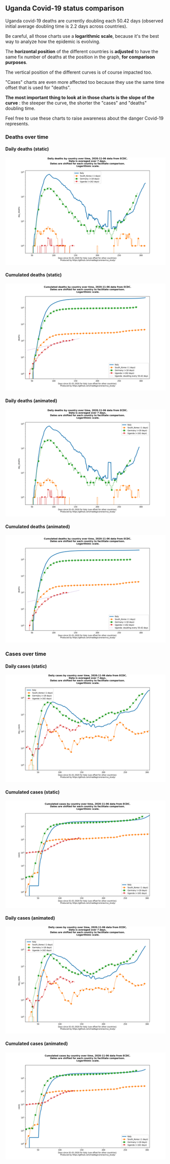 ## Uganda Covid-19 status comparison 

Uganda covid-19 deaths are currently doubling each 50.42 days (observed initial average doubling time is 2.2 days across countries).



Be careful, all those charts use a **logarithmic scale**, because it's the best way to analyze how the epidemic is evolving.
 
The **horizontal position** of the different countries is **adjusted** to have the same fix number of deaths at the position in the graph, **for comparison purposes**.

The vertical position of the different curves is of course impacted too.

"Cases" charts are even more affected too because they use the same time offset that is used for "deaths".

**The most important thing to look at in those charts is the slope of the curve** : the steeper the curve, the shorter the "cases" and "deaths" doubling time.

Feel free to use these charts to raise awareness about the danger Covid-19 represents. 


 
### Deaths over time
 
#### Daily deaths (static)
![Uganda covid-19 daily deaths static chart](https://raw.githubusercontent.com/madlag/coronavirus_study/master/notebooks/graphs/2020-11-06/countries/Uganda/2020-11-06_Uganda_day_deaths.png "Uganda covid-19 day_deaths static chart")   
 
#### Cumulated deaths (static)
![Uganda covid-19 cumulated deaths static chart](https://raw.githubusercontent.com/madlag/coronavirus_study/master/notebooks/graphs/2020-11-06/countries/Uganda/2020-11-06_Uganda_deaths.png "Uganda covid-19 deaths static chart")   
 
#### Daily deaths (animated)
![Uganda covid-19 daily deaths animated chart](https://raw.githubusercontent.com/madlag/coronavirus_study/master/notebooks/graphs/2020-11-06/countries/Uganda/2020-11-06_Uganda_day_deaths.gif "Uganda covid-19 day_deaths animated chart")   
 
#### Cumulated deaths (animated)
![Uganda covid-19 cumulated deaths animated chart](https://raw.githubusercontent.com/madlag/coronavirus_study/master/notebooks/graphs/2020-11-06/countries/Uganda/2020-11-06_Uganda_deaths.gif "Uganda covid-19 deaths animated chart")   

 
### Cases over time
 
#### Daily cases (static)
![Uganda covid-19 daily cases static chart](https://raw.githubusercontent.com/madlag/coronavirus_study/master/notebooks/graphs/2020-11-06/countries/Uganda/2020-11-06_Uganda_day_cases.png "Uganda covid-19 day_cases static chart")   
 
#### Cumulated cases (static)
![Uganda covid-19 cumulated cases static chart](https://raw.githubusercontent.com/madlag/coronavirus_study/master/notebooks/graphs/2020-11-06/countries/Uganda/2020-11-06_Uganda_cases.png "Uganda covid-19 cases static chart")   
 
#### Daily cases (animated)
![Uganda covid-19 daily cases animated chart](https://raw.githubusercontent.com/madlag/coronavirus_study/master/notebooks/graphs/2020-11-06/countries/Uganda/2020-11-06_Uganda_day_cases.gif "Uganda covid-19 day_cases animated chart")   
 
#### Cumulated cases (animated)
![Uganda covid-19 cumulated cases animated chart](https://raw.githubusercontent.com/madlag/coronavirus_study/master/notebooks/graphs/2020-11-06/countries/Uganda/2020-11-06_Uganda_cases.gif "Uganda covid-19 cases animated chart")   

